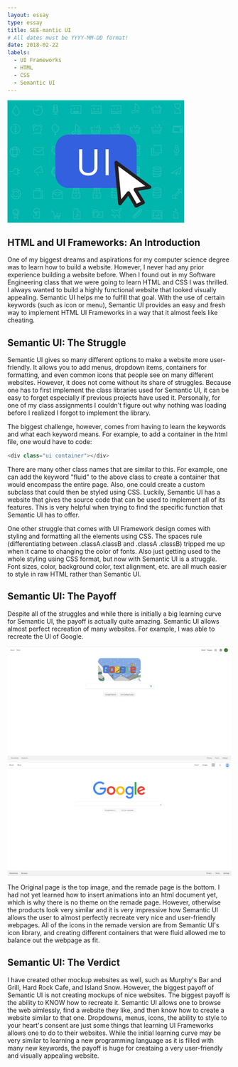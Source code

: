 ```yaml
---
layout: essay
type: essay
title: SEE-mantic UI
# All dates must be YYYY-MM-DD format!
date: 2018-02-22
labels:
  - UI Frameworks
  - HTML
  - CSS
  - Semantic UI
---
```


<img class="ui middle image" src="../images/SemanticUI.PNG">

## HTML and UI Frameworks: An Introduction
One of my biggest dreams and aspirations for my computer science degree was to learn how to build a website. However, I never had any prior experience building a website before. When I found out in my Software Engineering class that we were going to learn HTML and CSS I was thrilled. I always wanted to build a highly functional website that looked visually appealing. Semantic UI helps me to fulfill that goal. With the use of certain keywords (such as icon or menu), Semantic UI provides an easy and fresh way to implement HTML UI Frameworks in a way that it almost feels like cheating.

## Semantic UI: The Struggle
Semantic UI gives so many different options to make a website more user-friendly. It allows you to add menus, dropdown items, containers for formatting, and even common icons that people see on many different websites. However, it does not come without its share of struggles. Because one has to first implement the class libraries used for Semantic UI, it can be easy to forget especially if previous projects have used it. Personally, for one of my class assignments I couldn't figure out why nothing was loading before I realized I forgot to implement the library.

The biggest challenge, however, comes from having to learn the keywords and what each keyword means. For example, to add a container in the html file, one would have to code:

```js
<div class="ui container"></div>
```

There are many other class names that are similar to this. For example, one can add the keyword "fluid" to the above class to create a container that would encompass the entire page. Also, one could create a custom subclass that could then be styled using CSS. Luckily, Semantic UI has a website that gives the source code that can be used to implement all of its features. This is very helpful when trying to find the specific function that Semantic UI has to offer.

One other struggle that comes with UI Framework design comes with styling and formatting all the elements using CSS. The spaces rule (differentiating between .classA.classB and .classA .classB) tripped me up when it came to changing the color of fonts. Also just getting used to the whole styling using CSS format, but now with Semantic UI is a struggle. Font sizes, color, background color, text alignment, etc. are all much easier to style in raw HTML rather than Semantic UI.

## Semantic UI: The Payoff
Despite all of the struggles and while there is initially a big learning curve for Semantic UI, the payoff is actually quite amazing. Semantic UI allows almost perfect recreation of many websites. For example, I was able to recreate the UI of Google.

<div class="ui rounded images">
  <img class="ui image" src="../images/Original.PNG">
  <img class="ui image" src="../images/Remade.PNG">
</div>

The Original page is the top image, and the remade page is the bottom. I had not yet learned how to insert animations into an html document yet, which is why there is no theme on the remade page. However, otherwise the products look very similar and it is very impressive how Semantic UI allows the user to almost perfectly recreate very nice and user-friendly webpages. All of the icons in the remade version are from Semantic UI's icon library, and creating different containers that were fluid allowed me to balance out the webpage as fit.


## Semantic UI: The Verdict
I have created other mockup websites as well, such as Murphy's Bar and Grill, Hard Rock Cafe, and Island Snow. However, the biggest payoff of Semantic UI is not creating mockups of nice websites. The biggest payoff is the ability to KNOW how to recreate it. Semantic UI allows one to browse the web aimlessly, find a website they like, and then know how to create a website similar to that one. Dropdowns, menus, icons, the ability to style to your heart's consent are just some things that learning UI Frameworks allows one to do to their websites. While the initial learning curve may be very similar to learning a new programming language as it is filled with many new keywords, the payoff is huge for creataing a very user-friendly and visually appealing website.


